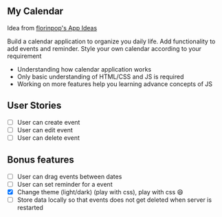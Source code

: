 ## My Calendar

Idea from [florinpop's App Ideas](https://github.com/florinpop17/app-ideas)

Build a calendar application to organize you daily life. Add functionality to add events and reminder.
Style your own calendar according to your requirement

- Understanding how calendar application works
- Only basic understanding of HTML/CSS and JS is required
- Working on more features help you learning advance concepts of JS

## User Stories

- [ ] User can create event
- [ ] User can edit event
- [ ] User can delete event

## Bonus features

- [ ] User can drag events between dates
- [ ] User can set reminder for a event
- [x] Change theme (light/dark) (play with css), play with css 😄
- [ ] Store data locally so that events does not get deleted when server is restarted